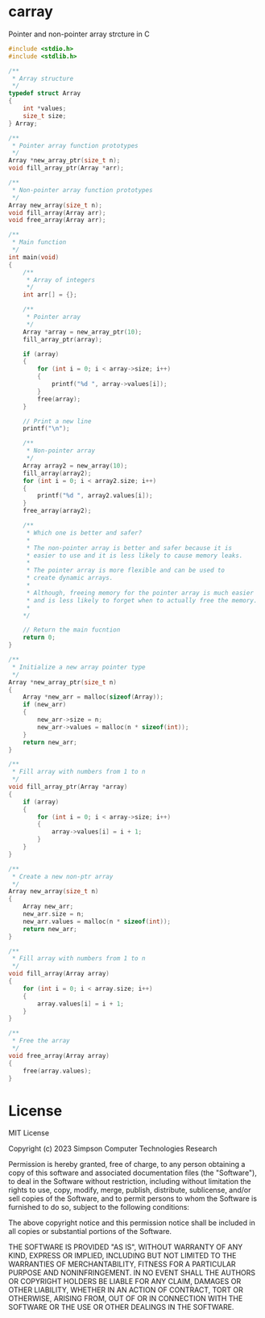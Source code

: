 # carray
Pointer and non-pointer array strcture in C

```C
#include <stdio.h>
#include <stdlib.h>

/**
 * Array structure
 */
typedef struct Array
{
    int *values;
    size_t size;
} Array;

/**
 * Pointer array function prototypes
 */
Array *new_array_ptr(size_t n);
void fill_array_ptr(Array *arr);

/**
 * Non-pointer array function prototypes
 */
Array new_array(size_t n);
void fill_array(Array arr);
void free_array(Array arr);

/**
 * Main function
 */
int main(void)
{
    /**
     * Array of integers
     */
    int arr[] = {};

    /**
     * Pointer array
     */
    Array *array = new_array_ptr(10);
    fill_array_ptr(array);

    if (array)
    {
        for (int i = 0; i < array->size; i++)
        {
            printf("%d ", array->values[i]);
        }
        free(array);
    }

    // Print a new line
    printf("\n");

    /**
     * Non-pointer array
     */
    Array array2 = new_array(10);
    fill_array(array2);
    for (int i = 0; i < array2.size; i++)
    {
        printf("%d ", array2.values[i]);
    }
    free_array(array2);

    /**
     * Which one is better and safer?
     * 
     * The non-pointer array is better and safer because it is
     * easier to use and it is less likely to cause memory leaks.
     * 
     * The pointer array is more flexible and can be used to
     * create dynamic arrays.
     * 
     * Although, freeing memory for the pointer array is much easier
     * and is less likely to forget when to actually free the memory.
     * 
    */

    // Return the main fucntion
    return 0;
}

/**
 * Initialize a new array pointer type
 */
Array *new_array_ptr(size_t n)
{
    Array *new_arr = malloc(sizeof(Array));
    if (new_arr)
    {
        new_arr->size = n;
        new_arr->values = malloc(n * sizeof(int));
    }
    return new_arr;
}

/**
 * Fill array with numbers from 1 to n
 */
void fill_array_ptr(Array *array)
{
    if (array)
    {
        for (int i = 0; i < array->size; i++)
        {
            array->values[i] = i + 1;
        }
    }
}

/**
 * Create a new non-ptr array
 */
Array new_array(size_t n)
{
    Array new_arr;
    new_arr.size = n;
    new_arr.values = malloc(n * sizeof(int));
    return new_arr;
}

/**
 * Fill array with numbers from 1 to n
 */
void fill_array(Array array)
{
    for (int i = 0; i < array.size; i++)
    {
        array.values[i] = i + 1;
    }
}

/**
 * Free the array
 */
void free_array(Array array)
{
    free(array.values);
}
```

# License
MIT License

Copyright (c) 2023 Simpson Computer Technologies Research

Permission is hereby granted, free of charge, to any person obtaining a copy
of this software and associated documentation files (the "Software"), to deal
in the Software without restriction, including without limitation the rights
to use, copy, modify, merge, publish, distribute, sublicense, and/or sell
copies of the Software, and to permit persons to whom the Software is
furnished to do so, subject to the following conditions:

The above copyright notice and this permission notice shall be included in all
copies or substantial portions of the Software.

THE SOFTWARE IS PROVIDED "AS IS", WITHOUT WARRANTY OF ANY KIND, EXPRESS OR
IMPLIED, INCLUDING BUT NOT LIMITED TO THE WARRANTIES OF MERCHANTABILITY,
FITNESS FOR A PARTICULAR PURPOSE AND NONINFRINGEMENT. IN NO EVENT SHALL THE
AUTHORS OR COPYRIGHT HOLDERS BE LIABLE FOR ANY CLAIM, DAMAGES OR OTHER
LIABILITY, WHETHER IN AN ACTION OF CONTRACT, TORT OR OTHERWISE, ARISING FROM,
OUT OF OR IN CONNECTION WITH THE SOFTWARE OR THE USE OR OTHER DEALINGS IN THE
SOFTWARE.
